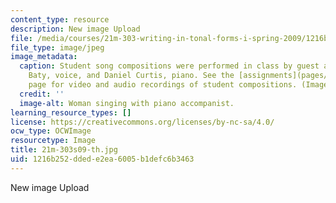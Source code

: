 ```yaml
---
content_type: resource
description: New image Upload
file: /media/courses/21m-303-writing-in-tonal-forms-i-spring-2009/1216b252ddede2ea6005b1defc6b3463_21m-303s09-th.jpg
file_type: image/jpeg
image_metadata:
  caption: Student song compositions were performed in class by guest artists Janna
    Baty, voice, and Daniel Curtis, piano. See the [assignments](pages/assignments)
    page for video and audio recordings of student compositions. (Image by MIT OpenCourseWare.)
  credit: ''
  image-alt: Woman singing with piano accompanist.
learning_resource_types: []
license: https://creativecommons.org/licenses/by-nc-sa/4.0/
ocw_type: OCWImage
resourcetype: Image
title: 21m-303s09-th.jpg
uid: 1216b252-dded-e2ea-6005-b1defc6b3463
---
```

New image Upload
